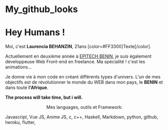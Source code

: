 # My_github_looks

# Hey Humans !

Moi, c'est **Laurencia BEHANZIN**, 21ans [color=#FF3300]Texte[/color].

Actuellement en deuxième année à [EPITECH BENIN](https://www.epitech.bj), je suis également développeuse Web Front-end en freelance. Ma spécialité ! c'est les animations...

Je donne vie à mon code en créant différents types d'univers.
L'un de mes objectifs est de révolutionner le monde du WEB dans mon pays, le **BENIN** et dans toute **l'Afrique**.

**The process will take time, but i will.**

<div align="center">Mes languages, outils et Framework:</div>

Javascript, Vue JS, Anime JS, c, c++, Haskell, Markdown, python, github, heroku, flutter,